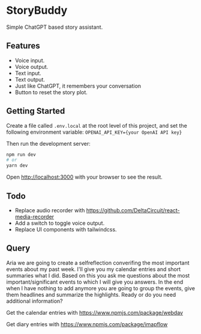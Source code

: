 # StoryBuddy
Simple ChatGPT based story assistant.

## Features

- Voice input.
- Voice output.
- Text input.
- Text output.
- Just like ChatGPT, it remembers your conversation
- Button to reset the story plot.

## Getting Started

Create a file called `.env.local` at the root level of this project, and set the following environment variable: `OPENAI_API_KEY={your OpenAI API key}`

Then run the development server:

```bash
npm run dev
# or
yarn dev
```

Open [http://localhost:3000](http://localhost:3000) with your browser to see the result.


## Todo
* Replace audio recorder with https://github.com/DeltaCircuit/react-media-recorder
* Add a switch to toggle voice output.
* Replace UI components with tailwindcss.


## Query
Aria we are going to create a selfreflection converifing the most important events about my past week. I'll give you my calendar entries and short summaries what I did. Based on this you ask me questions about the most important/significant events to which I will give you answers. In the end when I have nothing to add anymore you are going to group the events, give them headlines and summarize the highlights. Ready or do you need additional information?

Get the calendar entries with https://www.npmjs.com/package/webdav

Get diary entries with https://www.npmjs.com/package/imapflow